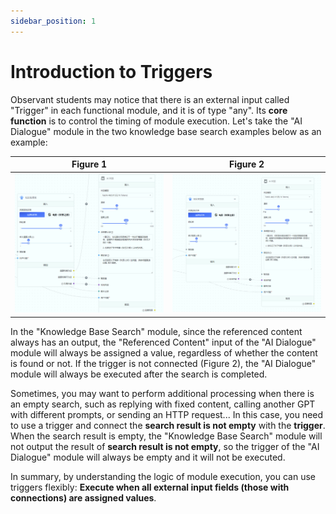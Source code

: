 ```yaml
---
sidebar_position: 1
---
```


# Introduction to Triggers

Observant students may notice that there is an external input called "Trigger" in each functional module, and it is of type "any".
Its **core function** is to control the timing of module execution. Let's take the "AI Dialogue" module in the two knowledge base search examples below as an example:

| Figure 1                     | Figure 2                     |
| ---------------------------- | ---------------------------- |
| ![Demo](./imgs/trigger1.png) | ![Demo](./imgs/trigger2.png) |

In the "Knowledge Base Search" module, since the referenced content always has an output, the "Referenced Content" input of the "AI Dialogue" module will always be assigned a value, regardless of whether the content is found or not. If the trigger is not connected (Figure 2), the "AI Dialogue" module will always be executed after the search is completed.

Sometimes, you may want to perform additional processing when there is an empty search, such as replying with fixed content, calling another GPT with different prompts, or sending an HTTP request... In this case, you need to use a trigger and connect the **search result is not empty** with the **trigger**.
When the search result is empty, the "Knowledge Base Search" module will not output the result of **search result is not empty**, so the trigger of the "AI Dialogue" module will always be empty and it will not be executed.

In summary, by understanding the logic of module execution, you can use triggers flexibly:
**Execute when all external input fields (those with connections) are assigned values**.
